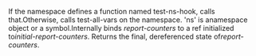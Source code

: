 If the namespace defines a function named test-ns-hook, calls that.Otherwise, calls test-all-vars on the namespace.  'ns' is anamespace object or a symbol.Internally binds *report-counters* to a ref initialized to*initial-report-counters*.  Returns the final, dereferenced state of*report-counters*.